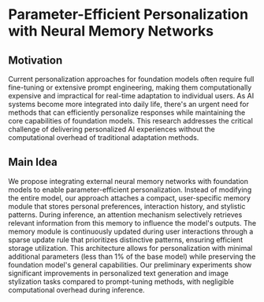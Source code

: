 # Parameter-Efficient Personalization with Neural Memory Networks

## Motivation
Current personalization approaches for foundation models often require full fine-tuning or extensive prompt engineering, making them computationally expensive and impractical for real-time adaptation to individual users. As AI systems become more integrated into daily life, there's an urgent need for methods that can efficiently personalize responses while maintaining the core capabilities of foundation models. This research addresses the critical challenge of delivering personalized AI experiences without the computational overhead of traditional adaptation methods.

## Main Idea
We propose integrating external neural memory networks with foundation models to enable parameter-efficient personalization. Instead of modifying the entire model, our approach attaches a compact, user-specific memory module that stores personal preferences, interaction history, and stylistic patterns. During inference, an attention mechanism selectively retrieves relevant information from this memory to influence the model's outputs. The memory module is continuously updated during user interactions through a sparse update rule that prioritizes distinctive patterns, ensuring efficient storage utilization. This architecture allows for personalization with minimal additional parameters (less than 1% of the base model) while preserving the foundation model's general capabilities. Our preliminary experiments show significant improvements in personalized text generation and image stylization tasks compared to prompt-tuning methods, with negligible computational overhead during inference.